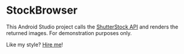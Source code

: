 # StockBrowser
This Android Studio project calls the [ShutterStock API](https://developers.shutterstock.com/api/v2) and renders the returned images. For demonstration purposes only.

Like my style? [Hire me](http://steppschuh.net)!
